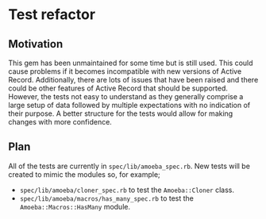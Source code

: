 # Test refactor

## Motivation

This gem has been unmaintained for some time but is still used. This could
cause problems if it becomes incompatible with new versions of Active Record.
Additionally, there are lots of issues that have been raised and there could be
other features of Active Record that should be supported. However, the tests
not easy to understand as they generally comprise a large setup of data
followed by multiple expectations with no indication of their purpose. A better
structure for the tests would allow for making changes with more confidence.

## Plan

All of the tests are currently in `spec/lib/amoeba_spec.rb`. New tests will be
created to mimic the modules so, for example;

* `spec/lib/amoeba/cloner_spec.rb` to test the `Amoeba::Cloner` class.
* `spec/lib/amoeba/macros/has_many_spec.rb` to test the
  `Amoeba::Macros::HasMany` module.
